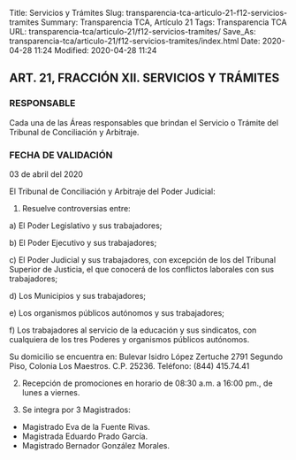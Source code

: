 Title: Servicios y Trámites
Slug: transparencia-tca-articulo-21-f12-servicios-tramites
Summary: Transparencia TCA, Artículo 21
Tags: Transparencia TCA
URL: transparencia-tca/articulo-21/f12-servicios-tramites/
Save_As: transparencia-tca/articulo-21/f12-servicios-tramites/index.html
Date: 2020-04-28 11:24
Modified: 2020-04-28 11:24


## ART. 21, FRACCIÓN XII. SERVICIOS Y TRÁMITES


### RESPONSABLE

Cada una de las Áreas responsables que brindan el Servicio o Trámite del Tribunal de Conciliación y Arbitraje.


### FECHA DE VALIDACIÓN

03 de abril del 2020


El Tribunal de Conciliación y Arbitraje del Poder Judicial:

1.	Resuelve controversias entre:

a) El Poder Legislativo y sus trabajadores;

b) El Poder Ejecutivo y sus trabajadores;

c) El Poder Judicial y sus trabajadores, con excepción de los del Tribunal Superior de Justicia, el que conocerá de los conflictos laborales con sus trabajadores;

d) Los Municipios y sus trabajadores;

e) Los organismos públicos autónomos y sus trabajadores;

f) Los trabajadores al servicio de la educación y sus sindicatos, con cualquiera de los tres    Poderes y organismos públicos autónomos.

Su domicilio se encuentra en: Bulevar Isidro López Zertuche 2791 Segundo Piso, Colonia Los Maestros. C.P. 25236. Teléfono: (844) 415.74.41

2.	Recepción de promociones en horario de 08:30 a.m. a 16:00 pm.,  de lunes a viernes.

3.	Se integra por 3 Magistrados:

- Magistrado Eva de la Fuente Rivas.
- Magistrada Eduardo Prado García.
- Magistrado Bernador González Morales.




